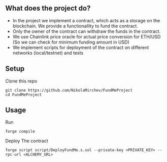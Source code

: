 ## What does the project do?
- In the project we implement a contract, which acts as a storage on the blockchain. We provide a functionallity to fund the contract.
- Only the owner of the contract can withdraw the funds in the contract.
- We use Chainlink price oracle for actual price conversion for ETH/USD (So we can check for minimum funding amount in USD)
- We implement scripts for deployment of the contract on different networks (local/testnet) and tests  

## Setup

Clone this repo

```
git clone https://github.com/NikolaMirchev/FundMeProject
cd FundMeProject
```

## Usage

Run

```
forge compile
```

Deploy The contract

```
forge script script/DeployFundMe.s.sol --private-key <PRIVATE_KEY> --rpc-url <ALCHEMY_URL>
```
